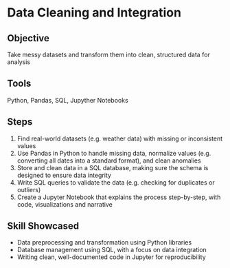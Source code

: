 # Data Cleaning and Integration
## Objective 
Take messy datasets and transform them into clean, structured data for analysis

## Tools
Python, Pandas, SQL, Jupyther Notebooks

## Steps
1. Find real-world datasets (e.g. weather data) with missing or inconsistent values 
2. Use Pandas in Python to handle missing data, normalize values (e.g. converting all dates into a standard format), and clean anomalies
3. Store and clean data in a SQL database, making sure the schema is designed to ensure data integrity
4. Write SQL queries to validate the data (e.g. checking for duplicates or outliers)
5. Create a Jupyter Notebook that explains the process step-by-step, with code, visualizations and narrative

## Skill Showcased
- Data preprocessing and transformation using Python libraries
- Database management using SQL, with a focus on data integration
- Writing clean, well-documented code in Jupyter for reproducibility
